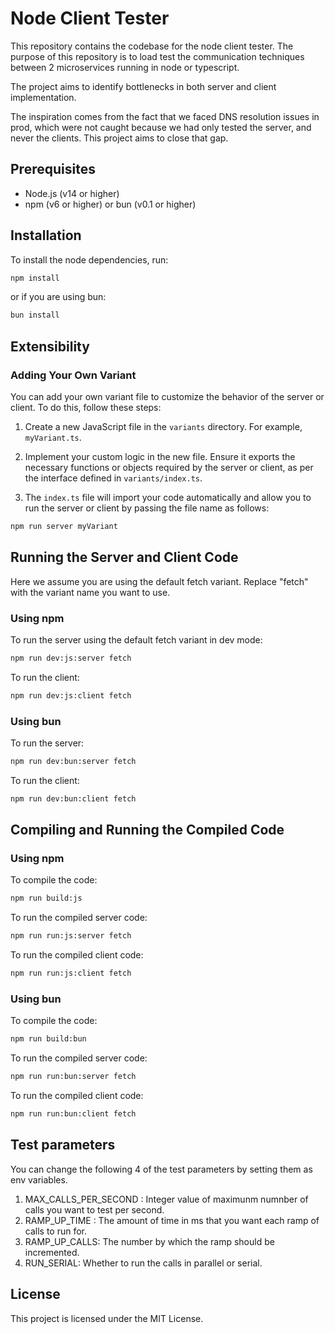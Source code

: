 # Node Client Tester

This repository contains the codebase for the node client tester.
The purpose of this repository is to load test the communication techniques between 2 microservices running in node or typescript.

The project aims to identify bottlenecks in both server and client implementation.

The inspiration comes from the fact that we faced DNS resolution issues in prod, which were not caught because we had only tested the server, and never the clients. This project aims to close that gap.

## Prerequisites

- Node.js (v14 or higher)
- npm (v6 or higher) or bun (v0.1 or higher)

## Installation

To install the node dependencies, run:

```bash
npm install
```

or if you are using bun:

```bash
bun install
```

## Extensibility
### Adding Your Own Variant

You can add your own variant file to customize the behavior of the server or client. To do this, follow these steps:

1. Create a new JavaScript file in the `variants` directory. For example, `myVariant.ts`.

2. Implement your custom logic in the new file. Ensure it exports the necessary functions or objects required by the server or client, as per the interface defined in `variants/index.ts`.

3. The `index.ts` file will import your code automatically and allow you to run the server or client by passing the file name as follows:
```bash
npm run server myVariant
```

## Running the Server and Client Code
Here we assume you are using the default fetch variant.
Replace "fetch" with the variant name you want to use.

### Using npm

To run the server using the default fetch variant in dev mode:

```bash
npm run dev:js:server fetch
```

To run the client:

```bash
npm run dev:js:client fetch
```

### Using bun

To run the server:

```bash
npm run dev:bun:server fetch
```

To run the client:

```bash
npm run dev:bun:client fetch
```

## Compiling and Running the Compiled Code

### Using npm

To compile the code:

```bash
npm run build:js
```

To run the compiled server code:

```bash
npm run run:js:server fetch
```

To run the compiled client code:

```bash
npm run run:js:client fetch
```

### Using bun

To compile the code:

```bash
npm run build:bun
```

To run the compiled server code:

```bash
npm run run:bun:server fetch
```

To run the compiled client code:

```bash
npm run run:bun:client fetch
```

## Test parameters
You can change the following 4 of the test parameters by setting them as env variables.

1. MAX_CALLS_PER_SECOND : Integer value of maximunm numnber of calls you want to test per second.
2. RAMP_UP_TIME : The amount of time in ms that you want each ramp of calls to run for.
3. RAMP_UP_CALLS: The number by which the ramp should be incremented.
4. RUN_SERIAL: Whether to run the calls in parallel or serial.

## License

This project is licensed under the MIT License.